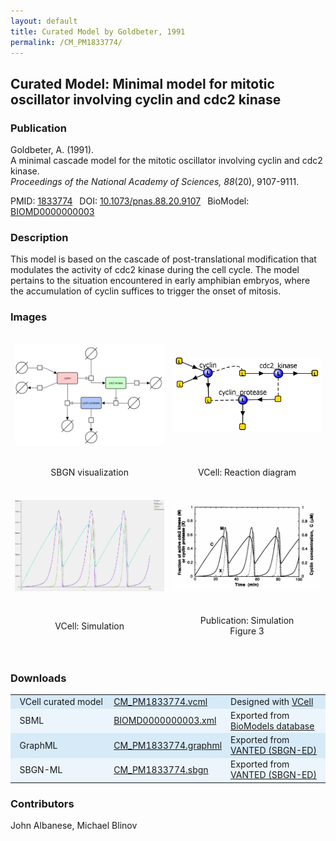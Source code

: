 ```yaml
---
layout: default
title: Curated Model by Goldbeter, 1991
permalink: /CM_PM1833774/
---
```

## Curated Model: Minimal model for mitotic oscillator involving cyclin and cdc2 kinase

### Publication 

Goldbeter, A. (1991). <br />
A minimal cascade model for the mitotic oscillator involving cyclin and cdc2 kinase. <br />
<i> Proceedings of the National Academy of Sciences, 88</i>(20), 9107-9111.

 PMID: <a href="https://www.ncbi.nlm.nih.gov/pubmed/?term=1833774">1833774</a>&ensp; 
 DOI: <a href="https://doi.org/10.1073/pnas.88.20.9107">10.1073/pnas.88.20.9107</a>&ensp;
 BioModel: <a href="https://www.ebi.ac.uk/biomodels/BIOMD0000000003">BIOMD0000000003</a><br />

### Description
This model is based on the cascade of post-translational modification that modulates the activity of cdc2 kinase during the cell cycle. The model pertains to the situation encountered in early amphibian embryos, where the accumulation of cyclin suffices to trigger the onset of mitosis. 

### Images
<center>
 <table style="border-collapse:separate; border-spacing:0 30px; margin-top:-15px;"> 
 <td align="center" width="400"><a href="https://modelbricks.github.io/images/SBGNfiles/CM_MinMitOscil_SBGN.PNG"><img width="350" align="center" src="/images/SBGNfiles/CM_MinMitOscil_SBGN.PNG"/></a></td>
  <td align="center" width="400"><a href="https://modelbricks.github.io/images/Vcellimages/CM_MinMitOscil_VCellReactionDiagram.PNG"><img width="350" align="center" src="/images/Vcellimages/CM_MinMitOscil_VCellReactionDiagram.PNG"/></a></td>
 <tr class="spaceUnder">
   <td align="center"> SBGN visualization</td>
   <td align="center"> VCell: Reaction diagram</td>
 </tr>
 <tr>
   <td align="center" width="400"><a href="https://modelbricks.github.io/images/Vcellimages/CM_MinMitOscil_VCellSimulation.PNG"><img width="350" src="/images/Vcellimages/CM_MinMitOscil_VCellSimulation.PNG"/></a></td>
   <td align="center" width="400"><a href="https://modelbricks.github.io/images/publications/CM_PM1833774_Sim.PNG"><img width="350" src="/images/publications/CM_PM1833774_Sim.PNG"/></a></td>
 </tr>
 <tr>
  <td align="center"> VCell: Simulation</td>
  <td align="center"> Publication: Simulation <br /> Figure 3</td>
 </tr>
 </table>
</center>
 
### Downloads
<center>
 <table>
  <td width="33%" bgcolor="#D6EAF8">&nbsp; VCell curated model </td>
  <td width="33%" bgcolor="#D6EAF8"><a href="/modelbricks/VCML_SBMLfiles/CM_PM1833774.vcml">CM_PM1833774.vcml</a></td>
  <td width="33%" bgcolor="#D6EAF8"> Designed with <a href="http://vcell.org"> VCell</a></td>
  <tr>
   <td bgcolor="#EBF5FB">&nbsp; SBML </td>
   <td bgcolor="#EBF5FB"><a href="/modelbricks/VCML_SBMLfiles/BIOMD0000000003.xml">BIOMD0000000003.xml</a></td>
   <td bgcolor="#EBF5FB"> Exported from <a href="https://www.ebi.ac.uk/biomodels/BIOMD0000000003">BioModels database</a></td>
  </tr>
  <tr>
   <td bgcolor="#D6EAF8">&nbsp; GraphML </td>
   <td bgcolor="#D6EAF8"><a href="/modelbricks/SBGNexecutablefiles/CM_PM1833774.graphml">CM_PM1833774.graphml</a></td>
   <td bgcolor="#D6EAF8"> Exported from <a href="https://immersive-analytics.infotech.monash.edu/vanted/addons/sbgn-ed/">VANTED (SBGN-ED)</a></td>
  </tr>
  <tr>
   <td bgcolor="#EBF5FB">&nbsp; SBGN-ML </td>
   <td bgcolor="#EBF5FB"><a href="/modelbricks/SBGNexecutablefiles/CM_PM1833774.sbgn">CM_PM1833774.sbgn</a></td>
   <td bgcolor="#EBF5FB"> Exported from <a href="https://immersive-analytics.infotech.monash.edu/vanted/addons/sbgn-ed/">VANTED (SBGN-ED)</a></td>
  </tr>
 </table>
</center>
 
### Contributors
John Albanese, Michael Blinov
